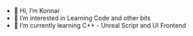 - 👋 Hi, I’m Konnar
- 👀 I’m interested in Learning Code and other bits
- 🌱 I’m currently learning C++ - Unreal Script and UI Frontend

<!---
KonnarAndrew/KonnarAndrew is a ✨ special ✨ repository because its `README.md` (this file) appears on your GitHub profile.
You can click the Preview link to take a look at your changes.
--->
